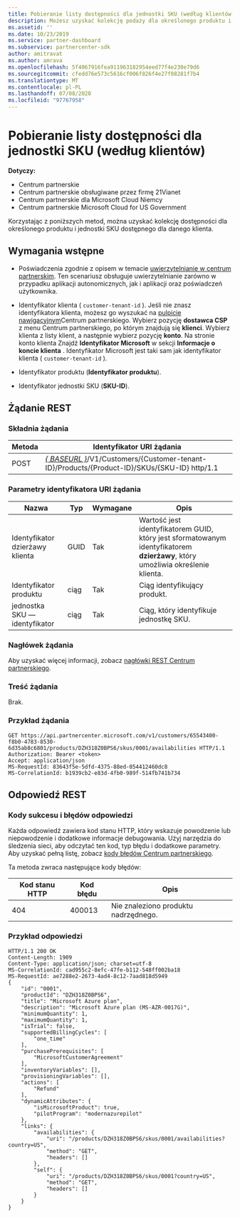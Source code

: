 ```yaml
---
title: Pobieranie listy dostępności dla jednostki SKU (według klientów)
description: Możesz uzyskać kolekcję podaży dla określonego produktu i jednostki SKU przez klienta przy użyciu identyfikatorów klienta, produktu i jednostki SKU.
ms.assetid: ''
ms.date: 10/23/2019
ms.service: partner-dashboard
ms.subservice: partnercenter-sdk
author: amitravat
ms.author: amrava
ms.openlocfilehash: 5f4067916fea911963182954eed77f4e230e79d6
ms.sourcegitcommit: cfedd76e573c5616cf006f826f4e27f08281f7b4
ms.translationtype: MT
ms.contentlocale: pl-PL
ms.lasthandoff: 07/08/2020
ms.locfileid: "97767958"
---
```

# <a name="get-a-list-of-availabilities-for-a-sku-by-customer"></a>Pobieranie listy dostępności dla jednostki SKU (według klientów)

**Dotyczy:**

- Centrum partnerskie
- Centrum partnerskie obsługiwane przez firmę 21Vianet
- Centrum partnerskie dla Microsoft Cloud Niemcy
- Centrum partnerskie Microsoft Cloud for US Government

Korzystając z poniższych metod, można uzyskać kolekcję dostępności dla określonego produktu i jednostki SKU dostępnego dla danego klienta.

## <a name="prerequisites"></a>Wymagania wstępne

- Poświadczenia zgodnie z opisem w temacie [uwierzytelnianie w centrum partnerskim](partner-center-authentication.md). Ten scenariusz obsługuje uwierzytelnianie zarówno w przypadku aplikacji autonomicznych, jak i aplikacji oraz poświadczeń użytkownika.

- Identyfikator klienta ( `customer-tenant-id` ). Jeśli nie znasz identyfikatora klienta, możesz go wyszukać na [pulpicie nawigacyjnym](https://partner.microsoft.com/dashboard)Centrum partnerskiego. Wybierz pozycję **dostawca CSP** z menu Centrum partnerskiego, po którym znajdują się **klienci**. Wybierz klienta z listy klient, a następnie wybierz pozycję **konto**. Na stronie konto klienta Znajdź **Identyfikator Microsoft** w sekcji **Informacje o koncie klienta** . Identyfikator Microsoft jest taki sam jak identyfikator klienta ( `customer-tenant-id` ).

- Identyfikator produktu (**Identyfikator produktu**).

- Identyfikator jednostki SKU (**SKU-ID**).

## <a name="rest-request"></a>Żądanie REST

### <a name="request-syntax"></a>Składnia żądania

| Metoda | Identyfikator URI żądania                                                                                                                 |
|--------|-----------------------------------------------------------------------------------------------------------------------------|
| POST   | [*\{ BASEURL \}*](partner-center-rest-urls.md)/V1/Customers/{Customer-tenant-ID}/Products/{Product-ID}/SKUs/{SKU-ID} http/1.1 |

### <a name="request-uri-parameters"></a>Parametry identyfikatora URI żądania

| Nazwa               | Typ | Wymagane | Opis                                                                                 |
|--------------------|------|----------|---------------------------------------------------------------------------------------------|
| Identyfikator dzierżawy klienta | GUID | Tak | Wartość jest identyfikatorem GUID, który jest sformatowanym identyfikatorem **dzierżawy**, który umożliwia określenie klienta. |
| Identyfikator produktu | ciąg | Tak | Ciąg identyfikujący produkt. |
| jednostka SKU — identyfikator | ciąg | Tak | Ciąg, który identyfikuje jednostkę SKU. |

### <a name="request-header"></a>Nagłówek żądania

Aby uzyskać więcej informacji, zobacz [nagłówki REST Centrum partnerskiego](headers.md).

### <a name="request-body"></a>Treść żądania

Brak.

### <a name="request-example"></a>Przykład żądania

```http
GET https://api.partnercenter.microsoft.com/v1/customers/65543400-f8b0-4783-8530-6d35ab8c6801/products/DZH318Z0BPS6/skus/0001/availabilities HTTP/1.1
Authorization: Bearer <token>
Accept: application/json
MS-RequestId: 83643f5e-5dfd-4375-88ed-054412460dc8
MS-CorrelationId: b1939cb2-e83d-4fb0-989f-514fb741b734
```

## <a name="rest-response"></a>Odpowiedź REST

### <a name="response-success-and-error-codes"></a>Kody sukcesu i błędów odpowiedzi

Każda odpowiedź zawiera kod stanu HTTP, który wskazuje powodzenie lub niepowodzenie i dodatkowe informacje debugowania. Użyj narzędzia do śledzenia sieci, aby odczytać ten kod, typ błędu i dodatkowe parametry. Aby uzyskać pełną listę, zobacz [kody błędów Centrum partnerskiego](error-codes.md).

Ta metoda zwraca następujące kody błędów:

| Kod stanu HTTP | Kod błędu | Opis |
|------------------|------------|-------------|
| 404 | 400013 | Nie znaleziono produktu nadrzędnego. |

### <a name="response-example"></a>Przykład odpowiedzi

```http
HTTP/1.1 200 OK
Content-Length: 1909
Content-Type: application/json; charset=utf-8
MS-CorrelationId: cad955c2-8efc-47fe-b112-548ff002ba18
MS-RequestId: ae7288e2-2673-4ad4-8c12-7aad818d5949
{
    "id": "0001",
    "productId": "DZH318Z0BPS6",
    "title": "Microsoft Azure plan",
    "description": "Microsoft Azure plan (MS-AZR-0017G)",
    "minimumQuantity": 1,
    "maximumQuantity": 1,
    "isTrial": false,
    "supportedBillingCycles": [
        "one_time"
    ],
    "purchasePrerequisites": [
        "MicrosoftCustomerAgreement"
    ],
    "inventoryVariables": [],
    "provisioningVariables": [],
    "actions": [
        "Refund"
    ],
    "dynamicAttributes": {
        "isMicrosoftProduct": true,
        "pilotProgram": "modernazurepilot"
    },
    "links": {
        "availabilities": {
            "uri": "/products/DZH318Z0BPS6/skus/0001/availabilities?country=US",
            "method": "GET",
            "headers": []
        },
        "self": {
            "uri": "/products/DZH318Z0BPS6/skus/0001?country=US",
            "method": "GET",
            "headers": []
        }
    }
}
```
